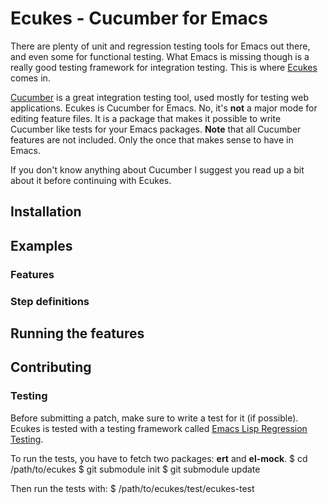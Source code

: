 # Ecukes - Cucumber for Emacs
There are plenty of unit and regression testing tools for Emacs out
there, and even some for functional testing. What Emacs is missing
though is a really good testing framework for integration
testing. This is where [Ecukes](http://github.com/rejeep/ecukes) comes in.

[Cucumber](http://cukes.info/) is a great integration testing tool,
used mostly for testing web applications. Ecukes is Cucumber for
Emacs. No, it's **not** a major mode for editing feature files. It is
a package that makes it possible to write Cucumber like tests for your
Emacs packages. **Note** that all Cucumber features are not
included. Only the once that makes sense to have in Emacs.

If you don't know anything about Cucumber I suggest you read up a bit
about it before continuing with Ecukes.

## Installation

## Examples

### Features
        
### Step definitions

## Running the features

## Contributing

### Testing
Before submitting a patch, make sure to write a test for it (if
possible). Ecukes is tested with a testing framework called
[Emacs Lisp Regression Testing](http://github.com/emacsmirror/ert).

To run the tests, you have to fetch two packages: **ert** and **el-mock**.
    $ cd /path/to/ecukes
    $ git submodule init
    $ git submodule update
    
Then run the tests with:
    $ /path/to/ecukes/test/ecukes-test
